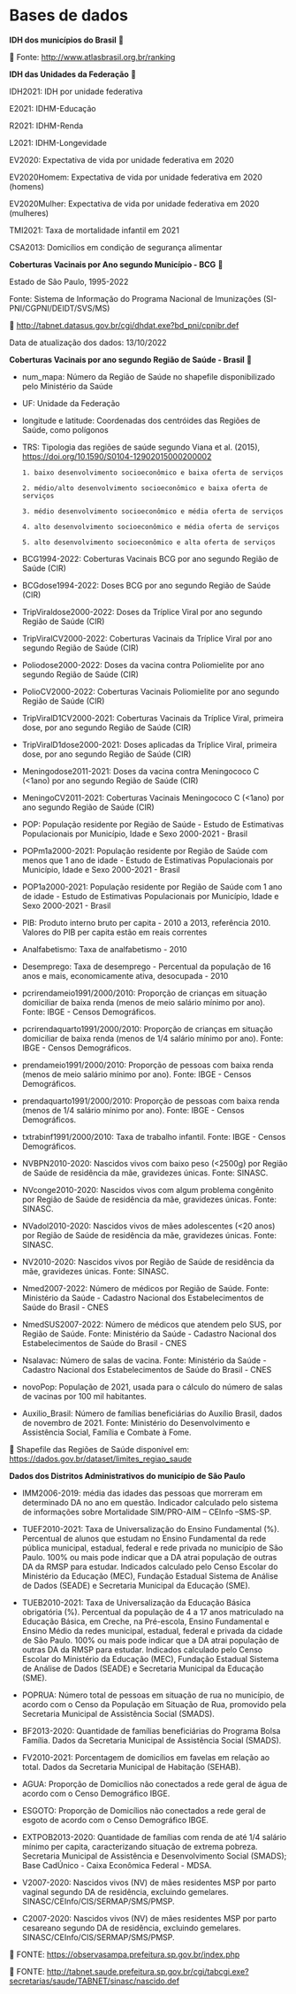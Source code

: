 # Bases de dados

**IDH dos municípios do Brasil** :syringe:

:page_facing_up: Fonte: http://www.atlasbrasil.org.br/ranking

**IDH das Unidades da Federação** :syringe:

IDH2021: IDH por unidade federativa

E2021: IDHM-Educação

R2021: IDHM-Renda

L2021: IDHM-Longevidade

EV2020: Expectativa de vida por unidade federativa em 2020

EV2020Homem: Expectativa de vida por unidade federativa em 2020 (homens)

EV2020Mulher: Expectativa de vida por unidade federativa em 2020 (mulheres)

TMI2021: Taxa de mortalidade infantil em 2021

CSA2013: Domicílios em condição de segurança alimentar

**Coberturas Vacinais por Ano segundo Município - BCG** :syringe:

Estado de São Paulo, 1995-2022

Fonte: Sistema de Informação do Programa Nacional de Imunizações (SI-PNI/CGPNI/DEIDT/SVS/MS)

:page_facing_up: http://tabnet.datasus.gov.br/cgi/dhdat.exe?bd_pni/cpnibr.def

Data de atualização dos dados: 13/10/2022

**Coberturas Vacinais por ano segundo Região de Saúde - Brasil** :syringe:

* num_mapa: Número da Região de Saúde no shapefile disponibilizado pelo Ministério da Saúde

* UF: Unidade da Federação

* longitude e latitude: Coordenadas dos centróides das Regiões de Saúde, como polígonos

* TRS: Tipologia das regiões de saúde segundo Viana et al. (2015), https://doi.org/10.1590/S0104-12902015000200002

      1. baixo desenvolvimento socioeconômico e baixa oferta de serviços

      2. médio/alto desenvolvimento socioeconômico e baixa oferta de serviços

      3. médio desenvolvimento socioeconômico e média oferta de serviços

      4. alto desenvolvimento socioeconômico e média oferta de serviços

      5. alto desenvolvimento socioeconômico e alta oferta de serviços

* BCG1994-2022: Coberturas Vacinais BCG por ano segundo Região de Saúde (CIR)

* BCGdose1994-2022: Doses BCG por ano segundo Região de Saúde (CIR)

* TripViraldose2000-2022: Doses da Tríplice Viral por ano segundo Região de Saúde (CIR)

* TripViralCV2000-2022: Coberturas Vacinais da Tríplice Viral por ano segundo Região de Saúde (CIR)

* Poliodose2000-2022: Doses da vacina contra Poliomielite por ano segundo Região de Saúde (CIR)

* PolioCV2000-2022: Coberturas Vacinais Poliomielite por ano segundo Região de Saúde (CIR)

* TripViralD1CV2000-2021: Coberturas Vacinais da Tríplice Viral, primeira dose, por ano segundo Região de Saúde (CIR)

* TripViralD1dose2000-2021: Doses aplicadas da Tríplice Viral, primeira dose, por ano segundo Região de Saúde (CIR)

* Meningodose2011-2021: Doses da vacina contra Meningococo C (<1ano) por ano segundo Região de Saúde (CIR)

* MeningoCV2011-2021: Coberturas Vacinais Meningococo C (<1ano) por ano segundo Região de Saúde (CIR)

* POP: População residente por Região de Saúde - Estudo de Estimativas Populacionais por Município, Idade e Sexo 2000-2021 - Brasil

* POPm1a2000-2021: População residente por Região de Saúde com menos que 1 ano de idade - Estudo de Estimativas Populacionais por Município, Idade e Sexo 2000-2021 - Brasil

* POP1a2000-2021: População residente por Região de Saúde com 1 ano de idade - Estudo de Estimativas Populacionais por Município, Idade e Sexo 2000-2021 - Brasil

* PIB: Produto interno bruto per capita - 2010 a 2013, referência 2010. Valores do PIB per capita estão em reais correntes

* Analfabetismo: Taxa de analfabetismo - 2010

* Desemprego: Taxa de desemprego - Percentual da população de 16 anos e mais, economicamente ativa, desocupada - 2010

* pcrirendameio1991/2000/2010: Proporção de crianças em situação domiciliar de baixa renda (menos de meio salário mínimo por ano). Fonte: IBGE - Censos Demográficos.

* pcrirendaquarto1991/2000/2010: Proporção de crianças em situação domiciliar de baixa renda (menos de 1/4 salário mínimo por ano). Fonte: IBGE - Censos Demográficos.

* prendameio1991/2000/2010: Proporção de pessoas com baixa renda (menos de meio salário mínimo por ano). Fonte: IBGE - Censos Demográficos.

* prendaquarto1991/2000/2010: Proporção de pessoas com baixa renda (menos de 1/4 salário mínimo por ano). Fonte: IBGE - Censos Demográficos.

* txtrabinf1991/2000/2010: Taxa de trabalho infantil. Fonte: IBGE - Censos Demográficos.

* NVBPN2010-2020: Nascidos vivos com baixo peso (<2500g) por Região de Saúde de residência da mãe, gravidezes únicas. Fonte: SINASC.

* NVconge2010-2020: Nascidos vivos com algum problema congênito por Região de Saúde de residência da mãe, gravidezes únicas. Fonte: SINASC.

* NVadol2010-2020: Nascidos vivos de mães adolescentes (<20 anos) por Região de Saúde de residência da mãe, gravidezes únicas. Fonte: SINASC.

* NV2010-2020: Nascidos vivos por Região de Saúde de residência da mãe, gravidezes únicas. Fonte: SINASC.

* Nmed2007-2022: Número de médicos por Região de Saúde. Fonte: Ministério da Saúde - Cadastro Nacional dos Estabelecimentos de Saúde do Brasil - CNES

* NmedSUS2007-2022: Número de médicos que atendem pelo SUS, por Região de Saúde. Fonte: Ministério da Saúde - Cadastro Nacional dos Estabelecimentos de Saúde do Brasil - CNES

* Nsalavac: Número de salas de vacina. Fonte: Ministério da Saúde - Cadastro Nacional dos Estabelecimentos de Saúde do Brasil - CNES

* novoPop: População de 2021, usada para o cálculo do número de salas de vacinas por 100 mil habitantes.

* Auxilio_Brasil: Número de famílias beneficiárias do Auxílio Brasil, dados de novembro de 2021. Fonte: Ministério do Desenvolvimento e Assistência Social, Família e Combate à Fome.

:page_facing_up: Shapefile das Regiões de Saúde disponível em: https://dados.gov.br/dataset/limites_regiao_saude

**Dados dos Distritos Administrativos do município de São Paulo**

* IMM2006-2019: média das idades das pessoas que morreram em determinado DA no ano em questão. Indicador calculado pelo sistema de informações sobre Mortalidade SIM/PRO-AIM – CEInfo –SMS-SP.

* TUEF2010-2021: Taxa de Universalização do Ensino Fundamental (%). Percentual de alunos que estudam no Ensino Fundamental da rede pública municipal, estadual, federal e rede privada no município de São Paulo. 100% ou mais pode indicar que a DA atrai população de outras DA da RMSP para estudar. Indicados calculado pelo Censo Escolar do Ministério da Educação (MEC), Fundação Estadual Sistema de Análise de Dados (SEADE) e Secretaria Municipal da Educação (SME).

* TUEB2010-2021: Taxa de Universalização da Educação Básica obrigatória (%). Percentual da população de 4 a 17 anos matriculado na Educação Básica, em Creche, na Pré-escola, Ensino Fundamental e Ensino Médio da redes municipal, estadual, federal e privada da cidade de São Paulo. 100% ou mais pode indicar que a DA atrai população de outras DA da RMSP para estudar. Indicados calculado pelo Censo Escolar do Ministério da Educação (MEC), Fundação Estadual Sistema de Análise de Dados (SEADE) e Secretaria Municipal da Educação (SME).

* POPRUA: Número total de pessoas em situação de rua no município, de acordo com o Censo da População em Situação de Rua, promovido pela Secretaria Municipal de Assistência Social (SMADS).

* BF2013-2020: Quantidade de famílias beneficiárias do Programa Bolsa Família. Dados da Secretaria Municipal de Assistência Social (SMADS).

* FV2010-2021: Porcentagem de domicílios em favelas em relação ao total. Dados da Secretaria Municipal de Habitação (SEHAB).

* AGUA: Proporção de Domicílios não conectados a rede geral de água de acordo com o Censo Demográfico IBGE.

* ESGOTO: Proporção de Domicílios não conectados a rede geral de esgoto de acordo com o Censo Demográfico IBGE.

* EXTPOB2013-2020: Quantidade de famílias com renda de até 1/4 salário mínimo per capita, caracterizando situação de extrema pobreza. Secretaria Municipal de Assistência e Desenvolvimento Social (SMADS); Base CadÚnico - Caixa Econômica Federal - MDSA.

* V2007-2020: Nascidos vivos (NV) de mães residentes MSP por parto vaginal segundo DA de residência, excluindo gemelares. SINASC/CEInfo/CIS/SERMAP/SMS/PMSP.

* C2007-2020: Nascidos vivos (NV) de mães residentes MSP por parto cesareano segundo DA de residência, excluindo gemelares. SINASC/CEInfo/CIS/SERMAP/SMS/PMSP.

:page_facing_up: FONTE: https://observasampa.prefeitura.sp.gov.br/index.php

:page_facing_up: FONTE: http://tabnet.saude.prefeitura.sp.gov.br/cgi/tabcgi.exe?secretarias/saude/TABNET/sinasc/nascido.def
